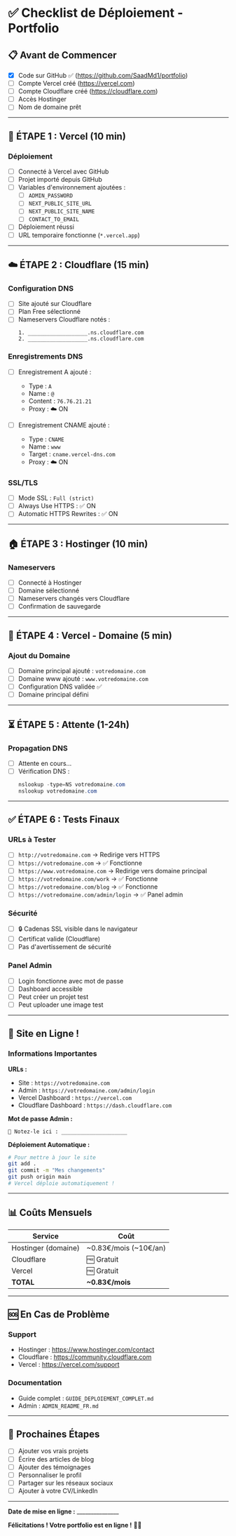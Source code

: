 # ✅ Checklist de Déploiement - Portfolio

## 📋 Avant de Commencer

- [x] Code sur GitHub ✅ (https://github.com/SaadMd1/portfolio)
- [ ] Compte Vercel créé (https://vercel.com)
- [ ] Compte Cloudflare créé (https://cloudflare.com)
- [ ] Accès Hostinger
- [ ] Nom de domaine prêt

---

## 🚀 ÉTAPE 1 : Vercel (10 min)

### Déploiement
- [ ] Connecté à Vercel avec GitHub
- [ ] Projet importé depuis GitHub
- [ ] Variables d'environnement ajoutées :
  - [ ] `ADMIN_PASSWORD`
  - [ ] `NEXT_PUBLIC_SITE_URL`
  - [ ] `NEXT_PUBLIC_SITE_NAME`
  - [ ] `CONTACT_TO_EMAIL`
- [ ] Déploiement réussi
- [ ] URL temporaire fonctionne (`*.vercel.app`)

---

## ☁️ ÉTAPE 2 : Cloudflare (15 min)

### Configuration DNS
- [ ] Site ajouté sur Cloudflare
- [ ] Plan Free sélectionné
- [ ] Nameservers Cloudflare notés :
  ```
  1. ___________________.ns.cloudflare.com
  2. ___________________.ns.cloudflare.com
  ```

### Enregistrements DNS
- [ ] Enregistrement A ajouté :
  - Type : `A`
  - Name : `@`
  - Content : `76.76.21.21`
  - Proxy : ☁️ ON
  
- [ ] Enregistrement CNAME ajouté :
  - Type : `CNAME`
  - Name : `www`
  - Target : `cname.vercel-dns.com`
  - Proxy : ☁️ ON

### SSL/TLS
- [ ] Mode SSL : `Full (strict)`
- [ ] Always Use HTTPS : ✅ ON
- [ ] Automatic HTTPS Rewrites : ✅ ON

---

## 🏠 ÉTAPE 3 : Hostinger (10 min)

### Nameservers
- [ ] Connecté à Hostinger
- [ ] Domaine sélectionné
- [ ] Nameservers changés vers Cloudflare
- [ ] Confirmation de sauvegarde

---

## 🔗 ÉTAPE 4 : Vercel - Domaine (5 min)

### Ajout du Domaine
- [ ] Domaine principal ajouté : `votredomaine.com`
- [ ] Domaine www ajouté : `www.votredomaine.com`
- [ ] Configuration DNS validée ✅
- [ ] Domaine principal défini

---

## ⏳ ÉTAPE 5 : Attente (1-24h)

### Propagation DNS
- [ ] Attente en cours...
- [ ] Vérification DNS :
  ```powershell
  nslookup -type=NS votredomaine.com
  nslookup votredomaine.com
  ```

---

## ✅ ÉTAPE 6 : Tests Finaux

### URLs à Tester
- [ ] `http://votredomaine.com` → Redirige vers HTTPS
- [ ] `https://votredomaine.com` → ✅ Fonctionne
- [ ] `https://www.votredomaine.com` → Redirige vers domaine principal
- [ ] `https://votredomaine.com/work` → ✅ Fonctionne
- [ ] `https://votredomaine.com/blog` → ✅ Fonctionne
- [ ] `https://votredomaine.com/admin/login` → ✅ Panel admin

### Sécurité
- [ ] 🔒 Cadenas SSL visible dans le navigateur
- [ ] Certificat valide (Cloudflare)
- [ ] Pas d'avertissement de sécurité

### Panel Admin
- [ ] Login fonctionne avec mot de passe
- [ ] Dashboard accessible
- [ ] Peut créer un projet test
- [ ] Peut uploader une image test

---

## 🎉 Site en Ligne !

### Informations Importantes

**URLs :**
- Site : `https://votredomaine.com`
- Admin : `https://votredomaine.com/admin/login`
- Vercel Dashboard : `https://vercel.com`
- Cloudflare Dashboard : `https://dash.cloudflare.com`

**Mot de passe Admin :**
```
📝 Notez-le ici : _____________________
```

**Déploiement Automatique :**
```bash
# Pour mettre à jour le site
git add .
git commit -m "Mes changements"
git push origin main
# Vercel déploie automatiquement !
```

---

## 📊 Coûts Mensuels

| Service | Coût |
|---------|------|
| Hostinger (domaine) | ~0.83€/mois (~10€/an) |
| Cloudflare | 🆓 Gratuit |
| Vercel | 🆓 Gratuit |
| **TOTAL** | **~0.83€/mois** |

---

## 🆘 En Cas de Problème

### Support
- Hostinger : https://www.hostinger.com/contact
- Cloudflare : https://community.cloudflare.com
- Vercel : https://vercel.com/support

### Documentation
- Guide complet : `GUIDE_DEPLOIEMENT_COMPLET.md`
- Admin : `ADMIN_README_FR.md`

---

## 🎯 Prochaines Étapes

- [ ] Ajouter vos vrais projets
- [ ] Écrire des articles de blog
- [ ] Ajouter des témoignages
- [ ] Personnaliser le profil
- [ ] Partager sur les réseaux sociaux
- [ ] Ajouter à votre CV/LinkedIn

---

**Date de mise en ligne :** _______________

**Félicitations ! Votre portfolio est en ligne !** 🚀🎉

